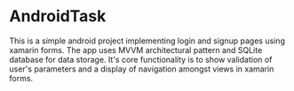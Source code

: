 # AndroidTask
This is a simple android project implementing login and signup pages using xamarin forms.
The app uses MVVM architectural pattern and SQLite database for data storage. 
It's core functionality is to show validation of user's parameters and a display of navigation amongst views in xamarin forms. 
